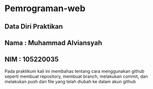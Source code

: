 # Pemrograman-web

## Data Diri Praktikan

## Nama : Muhammad Alviansyah
## NIM : 105220035

Pada praktikum kali ini membahas tentang cara menggunakan github seperti membuat repository, membuat branch, melakukan commit, dan melakukan push dari file yang telah diubah ke dalam akun github
